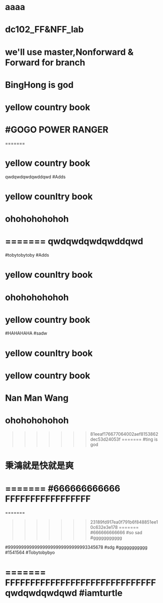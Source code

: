 aaaa
=======
# dc102_FF&NFF_lab
# we'll use master,Nonforward & Forward for branch
# BingHong is god
# yellow country book
#GOGO POWER RANGER
=======
=======
# yellow country book
qwdqwdqwdqwddqwd
#Adds
# yellow counItry book
# ohohohohohoh
=======
qwdqwdqwdqwddqwd
=======
#tobytobytoby
#Adds
# yellow counItry book
# ohohohohohoh
# yellow country book
#HAHAHAHA
#sadw
# yellow counItry book
# yellow country book
# Nan Man Wang
# ohohohohohoh
>>>>>>> 81eeaf176677064002aef8153862dec53d24053f
=======
#ting is god
# 秉鴻就是快就是爽

=======
#666666666666
FFFFFFFFFFFFFFFFF
=======
=======
>>>>>>> 23189fd917ea0f791b6f848851ee10c632e3e178
=======
#666666666666
#so sad
#ggggggggggg

#999999999999999999999999999993345678
#sdg
#ggggggggggg
#1541564
#Tobytobybyo








=======
FFFFFFFFFFFFFFFFFFFFFFFFFFFFFF
qwdqwdqwdqwd
#iamturtle
=======
